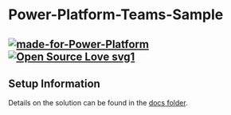 # Power-Platform-Teams-Sample

[![made-for-Power-Platform](https://img.shields.io/badge/Made%20for-PowerPlatform-1f425f.svg)](https://powerplatform.microsoft.com/en-in/) [![Open Source Love svg1](https://badges.frapsoft.com/os/v1/open-source.svg?v=103)](https://github.com/ellerbrock/open-source-badges/)
-------

## Setup Information
Details on the solution can be found in the [docs folder](https://github.com/Power-Platform-Samples/Power-Platform-Teams-Sample/tree/main/docs).
